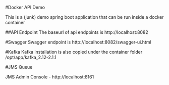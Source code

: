 #Docker API Demo

This is a (junk) demo spring boot application that can be run inside a docker
container 

##API Endpoint 
The baseurl of api endpoints is http://localhost:8082

#Swagger
Swagger endpoint is http://localhost:8082/swagger-ui.html

#Kafka
Kafka installation is also copied under the container folder
/opt/app/kafka_2.12-2.1.1


#JMS Queue

JMS Admin Console - http://localhost:8161

